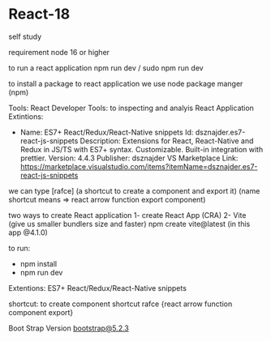 # React-18

self study

requirement
node 16 or higher

to run a react application
npm run dev / sudo npm run dev

to install a package to react application we use node package manger (npm)

Tools:
React Developer Tools:
to inspecting and analyis React Application
Extintions:

- Name: ES7+ React/Redux/React-Native snippets
  Id: dsznajder.es7-react-js-snippets
  Description: Extensions for React, React-Native and Redux in JS/TS with ES7+ syntax. Customizable. Built-in integration with prettier.
  Version: 4.4.3
  Publisher: dsznajder
  VS Marketplace Link: https://marketplace.visualstudio.com/items?itemName=dsznajder.es7-react-js-snippets

we can type [rafce] (a shortcut to create a component and export it)
(name shortcut means => react arrow function export component)

two ways to create React application
1- create React App (CRA)
2- Vite (give us smaller bundlers size and faster)
npm create vite@latest (in this app @4.1.0)

to run:

- npm install
- npm run dev

Extentions:
ES7+ React/Redux/React-Native snippets

shortcut: to create component shortcut
rafce {react arrow function component export}

Boot Strap Version
bootstrap@5.2.3
